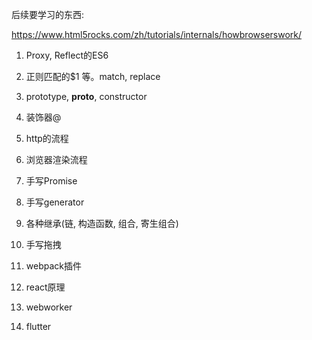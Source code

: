 



后续要学习的东西:

https://www.html5rocks.com/zh/tutorials/internals/howbrowserswork/


1. Proxy, Reflect的ES6
2. 正则匹配的$1 等。match, replace
3. prototype, __proto__, constructor
4. 装饰器@
5. http的流程
6. 浏览器渲染流程
7. 手写Promise
8. 手写generator
9. 各种继承(链, 构造函数, 组合, 寄生组合)
10. 手写拖拽


3. webpack插件
4. react原理
5. webworker
6. flutter

